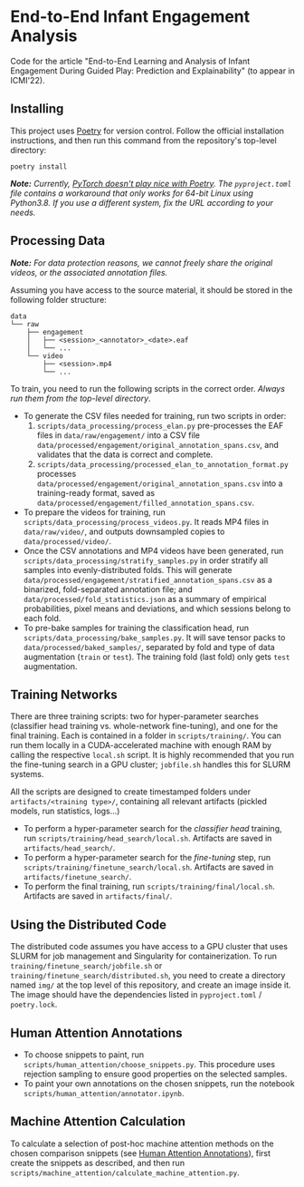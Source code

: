 # End-to-End Infant Engagement Analysis

Code for the article "End-to-End Learning and Analysis of Infant Engagement During Guided Play: Prediction and Explainability" (to appear in ICMI'22).

## Installing

This project uses [Poetry](https://python-poetry.org/) for version control. Follow the official installation instructions, and then run this command from the repository's top-level directory:

```
poetry install
```

*__Note:__ Currently, [PyTorch doesn't play nice with Poetry](https://github.com/python-poetry/poetry/issues/6409). The `pyproject.toml` file contains a workaround that only works for 64-bit Linux using Python3.8. If you use a different system, fix the URL according to your needs.*

## Processing Data

*__Note:__ For data protection reasons, we cannot freely share the original videos, or the associated annotation files.*

Assuming you have access to the source material, it should be stored in the following folder structure:

```
data
└── raw
    ├── engagement
    │   ├── <session>_<annotator>_<date>.eaf
    │   └── ...
    └── video
        ├── <session>.mp4
        └── ...

```

To train, you need to run the following scripts in the correct order. *Always run them from the top-level directory*.

* To generate the CSV files needed for training, run two scripts in order:
    1. `scripts/data_processing/process_elan.py` pre-processes the EAF files in `data/raw/engagement/` into a CSV file `data/processed/engagement/original_annotation_spans.csv`, and validates that the data is correct and complete.
    2. `scripts/data_processing/processed_elan_to_annotation_format.py` processes `data/processed/engagement/original_annotation_spans.csv` into a training-ready format, saved as `data/processed/engagement/filled_annotation_spans.csv`.
* To prepare the videos for training, run `scripts/data_processing/process_videos.py`. It reads MP4 files in `data/raw/video/`, and outputs downsampled copies to `data/processed/video/`.
* Once the CSV annotations and MP4 videos have been generated, run `scripts/data_processing/stratify_samples.py` in order stratify all samples into evenly-distributed folds. This will generate `data/processed/engagement/stratified_annotation_spans.csv` as a binarized, fold-separated annotation file; and `data/processed/fold_statistics.json` as a summary of empirical probabilities, pixel means and deviations, and which sessions belong to each fold.
* To pre-bake samples for training the classification head, run `scripts/data_processing/bake_samples.py`. It will save tensor packs to `data/processed/baked_samples/`, separated by fold and type of data augmentation (`train` or `test`). The training fold (last fold) only gets `test` augmentation.

## Training Networks

There are three training scripts: two for hyper-parameter searches (classifier head training vs. whole-network fine-tuning), and one for the final training. Each is contained in a folder in `scripts/training/`. You can run them locally in a CUDA-accelerated machine with enough RAM by calling the respective `local.sh` script. It is highly recommended that you run the fine-tuning search in a GPU cluster; `jobfile.sh` handles this for SLURM systems.

All the scripts are designed to create timestamped folders under `artifacts/<training type>/`, containing all relevant artifacts (pickled models, run statistics, logs...)

* To perform a hyper-parameter search for the *classifier head* training, run `scripts/training/head_search/local.sh`. Artifacts are saved in `artifacts/head_search/`.
* To perform a hyper-parameter search for the *fine-tuning* step, run `scripts/training/finetune_search/local.sh`. Artifacts are saved in `artifacts/finetune_search/`.
* To perform the final training, run `scripts/training/final/local.sh`. Artifacts are saved in `artifacts/final/`.

## Using the Distributed Code

The distributed code assumes you have access to a GPU cluster that uses SLURM for job management and Singularity for containerization. To run `training/finetune_search/jobfile.sh` or `training/finetune_search/distributed.sh`, you need to create a directory named `img/` at the top level of this repository, and create an image inside it. The image should have the dependencies listed in `pyproject.toml` / `poetry.lock`.

## Human Attention Annotations

* To choose snippets to paint, run `scripts/human_attention/choose_snippets.py`. This procedure uses rejection sampling to ensure good properties on the selected samples.
* To paint your own annotations on the chosen snippets, run the notebook `scripts/human_attention/annotator.ipynb`.

## Machine Attention Calculation

To calculate a selection of post-hoc machine attention methods on the chosen comparison snippets (see [Human Attention Annotations](#human-attention-annotations)), first create the snippets as described, and then run `scripts/machine_attention/calculate_machine_attention.py`.
